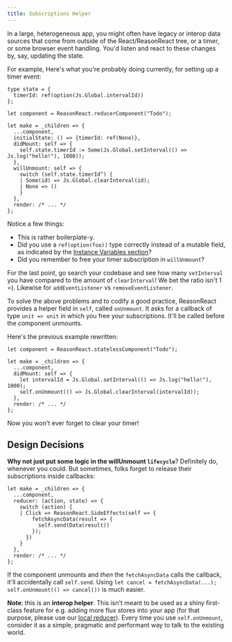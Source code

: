 ```yaml
---
title: Subscriptions Helper
---
```


In a large, heterogeneous app, you might often have legacy or interop data sources that come from outside of the React/ReasonReact tree, or a timer, or some browser event handling. You'd listen and react to these changes by, say, updating the state.

For example, Here's what you're probably doing currently, for setting up a timer event:

```reason
type state = {
  timerId: ref(option(Js.Global.intervalId))
};

let component = ReasonReact.reducerComponent("Todo");

let make = _children => {
  ...component,
  initialState: () => {timerId: ref(None)},
  didMount: self => {
    self.state.timerId := Some(Js.Global.setInterval(() => Js.log("hello!"), 1000));
  },
  willUnmount: self => {
    switch (self.state.timerId^) {
    | Some(id) => Js.Global.clearInterval(id);
    | None => ()
    }
  },
  render: /* ... */
};
```

Notice a few things:

- This is rather boilerplate-y.
- Did you use a `ref(option(foo))` type correctly instead of a mutable field, as indicated by the [Instance Variables section](instance-variables.md)?
- Did you remember to free your timer subscription in `willUnmount`?

For the last point, go search your codebase and see how many `setInterval` you have compared to the amount of `clearInterval`! We bet the ratio isn't 1 =). Likewise for `addEventListener` vs `removeEventListener`.

To solve the above problems and to codify a good practice, ReasonReact provides a helper field in `self`, called `onUnmount`. It asks for a callback of type `unit => unit` in which you free your subscriptions. It'll be called before the component unmounts.

Here's the previous example rewritten:

```reason
let component = ReasonReact.statelessComponent("Todo");

let make = _children => {
  ...component,
  didMount: self => {
    let intervalId = Js.Global.setInterval(() => Js.log("hello!"), 1000);
    self.onUnmount(() => Js.Global.clearInterval(intervalId));
  },
  render: /* ... */
};
```

Now you won't ever forget to clear your timer!

## Design Decisions

**Why not just put some logic in the willUnmount `lifecycle`**? Definitely do, whenever you could. But sometimes, folks forget to release their subscriptions inside callbacks:

```reason
let make = _children => {
  ...component,
  reducer: (action, state) => {
    switch (action) {
    | Click => ReasonReact.SideEffects(self => {
        fetchAsyncData(result => {
          self.send(Data(result))
        });
      })
    }
  },
  render: /* ... */
};
```

If the component unmounts and _then_ the `fetchAsyncData` calls the callback, it'll accidentally call `self.send`. Using `let cancel = fetchAsyncData(...); self.onUnmount(() => cancel())` is much easier.

**Note**: this is an **interop helper**. This isn't meant to be used as a shiny first-class feature for e.g. adding more flux stores into your app (for that purpose, please use our [local reducer](state-actions-reducer.md#actions-reducer)). Every time you use `self.onUnmount`, consider it as a simple, pragmatic and performant way to talk to the existing world.
